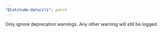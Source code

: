 ```yaml
---
"@latitude-data/cli": patch
---
```


Only ignore deprecation warnings. Any other warning will still be logged
